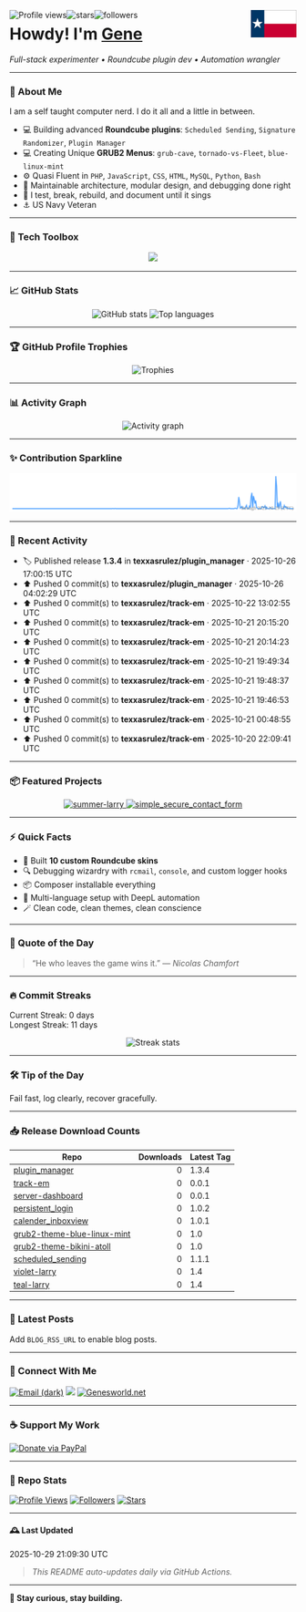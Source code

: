 <p>
  <img alt="Profile views" align="left" src="https://komarev.com/ghpvc/?username=texxasrulez&label=Profile%20views&color=0e75b6&style=plastic">
  <img alt="stars" align="left" src="https://img.shields.io/github/stars/texxasrulez?label=Stars&style=plastic&logo=github&labelColor=yellow&color=deepskyblue">
  <img alt="followers" align="left" src="https://img.shields.io/github/followers/texxasrulez?style=plastic&label=Followers&logo=github&labelColor=purple&color=blue">
  <img align="right" src="https://github.com/texxasrulez/texxasrulez/blob/main/assets/images/texas-flag.png" height="48">
</p>
<h1> Howdy! I'm <a href="https://github.com/texxasrulez">Gene</a></h1>
<p>
  <em>Full-stack experimenter • Roundcube plugin dev • Automation wrangler</em>
</p>

---

### 🧠 About Me

I am a self taught computer nerd. I do it all and a little in between.

- 💻 Building advanced **Roundcube plugins**: `Scheduled Sending`, `Signature Randomizer`, `Plugin Manager`
- 💻 Creating Unique **GRUB2 Menus**: `grub-cave`, `tornado-vs-Fleet`, `blue-linux-mint`
- ⚙️ Quasi Fluent in `PHP`, `JavaScript`, `CSS`, `HTML`, `MySQL`, `Python`, `Bash`
- 🧩 Maintainable architecture, modular design, and debugging done right
- 🔭 I test, break, rebuild, and document until it sings
- ⚓ US Navy Veteran

---

### 🧰 Tech Toolbox

<p align="center">
  <picture>
	<img src="https://skillicons.dev/icons?i=php,html,css,js,python,bash,git,github,linux,mysql,markdown" />
  </picture>
</p>

---

### 📈 GitHub Stats

<p align="center">
  <!-- Stats card -->
  <picture>
    <source media="(prefers-color-scheme: dark)" srcset="https://github-readme-stats.vercel.app/api?username=texxasrulez&show_icons=true&theme=tokyonight&count_private=true">
    <source media="(prefers-color-scheme: light)" srcset="https://github-readme-stats.vercel.app/api?username=texxasrulez&show_icons=true&theme=default&count_private=true">
    <img alt="GitHub stats" height="160" src="https://github-readme-stats.vercel.app/api?username=texxasrulez&show_icons=true&theme=default&count_private=true" />
  </picture>

  <!-- Top languages -->
  <picture>
    <source media="(prefers-color-scheme: dark)" srcset="https://github-readme-stats.vercel.app/api/top-langs/?username=texxasrulez&layout=compact&theme=tokyonight">
    <source media="(prefers-color-scheme: light)" srcset="https://github-readme-stats.vercel.app/api/top-langs/?username=texxasrulez&layout=compact&theme=default">
    <img alt="Top languages" height="160" src="https://github-readme-stats.vercel.app/api/top-langs/?username=texxasrulez&layout=compact&theme=default" />
  </picture>
</p>

---

### 🏆 GitHub Profile Trophies

<p align="center">
  <picture>
    <source media="(prefers-color-scheme: dark)" srcset="https://github-profile-trophy.vercel.app/?username=texxasrulez&theme=algolia&no-frame=false&margin-w=15&margin-h=15&column=6">
    <source media="(prefers-color-scheme: light)" srcset="https://github-profile-trophy.vercel.app/?username=texxasrulez&theme=algolia&no-bg=true&no-frame=false&margin-w=15&margin-h=15&column=6">
    <img alt="Trophies" src="https://github-profile-trophy.vercel.app/?username=texxasrulez&theme=algolia&no-bg=true&no-frame=false&margin-w=15&margin-h=15&column=6" />
  </picture>
</p>

---

### 📊 Activity Graph

<p align="center">
  <picture>
    <source media="(prefers-color-scheme: dark)" srcset="https://github-readme-activity-graph.vercel.app/graph?username=texxasrulez&theme=react-dark&area=true&grid=true&line=8aa8c2&area_color=8aa8c2&border_color=ffffff&radius=10">
    <source media="(prefers-color-scheme: light)" srcset="https://github-readme-activity-graph.vercel.app/graph?username=texxasrulez&theme=minimal&area=true&grid=true&line=000080&area_color=000080&border_color=8aa8c2&radius=10">
    <img alt="Activity graph" src="https://github-readme-activity-graph.vercel.app/graph?username=texxasrulez&theme=minimal&area=true&grid=true&line=000080&area_color=000080&border_color=8aa8c2&radius=10" />
  </picture>
</p>

---

### ✨ Contribution Sparkline

<p align="center">
  <img alt="Contributions sparkline"
       src="https://raw.githubusercontent.com/texxasrulez/texxasrulez/main/assets/contrib-sparkline.svg" />
</p>

---

### 📰 Recent Activity
<!--ACTIVITY:START-->
- 🏷️ Published release **1.3.4** in **texxasrulez/plugin_manager** · 2025-10-26 17:00:15 UTC
- ⬆️ Pushed 0 commit(s) to **texxasrulez/plugin_manager** · 2025-10-26 04:02:29 UTC
- ⬆️ Pushed 0 commit(s) to **texxasrulez/track-em** · 2025-10-22 13:02:55 UTC
- ⬆️ Pushed 0 commit(s) to **texxasrulez/track-em** · 2025-10-21 20:15:20 UTC
- ⬆️ Pushed 0 commit(s) to **texxasrulez/track-em** · 2025-10-21 20:14:23 UTC
- ⬆️ Pushed 0 commit(s) to **texxasrulez/track-em** · 2025-10-21 19:49:34 UTC
- ⬆️ Pushed 0 commit(s) to **texxasrulez/track-em** · 2025-10-21 19:48:37 UTC
- ⬆️ Pushed 0 commit(s) to **texxasrulez/track-em** · 2025-10-21 19:46:53 UTC
- ⬆️ Pushed 0 commit(s) to **texxasrulez/track-em** · 2025-10-21 00:48:55 UTC
- ⬆️ Pushed 0 commit(s) to **texxasrulez/track-em** · 2025-10-20 22:09:41 UTC
<!--ACTIVITY:END-->

---

### 📦 Featured Projects
<!--FEATURED:START-->
<p align="center">
<a href="https://github.com/texxasrulez/summer-larry">
  <picture>
    <source media="(prefers-color-scheme: dark)" srcset="https://github-readme-stats.vercel.app/api/pin/?username=texxasrulez&repo=summer-larry&theme=tokyonight">
    <img src="https://github-readme-stats.vercel.app/api/pin/?username=texxasrulez&repo=summer-larry&theme=default" alt="summer-larry" />
  </picture>
</a>
<a href="https://github.com/texxasrulez/simple_secure_contact_form">
  <picture>
    <source media="(prefers-color-scheme: dark)" srcset="https://github-readme-stats.vercel.app/api/pin/?username=texxasrulez&repo=simple_secure_contact_form&theme=tokyonight">
    <img src="https://github-readme-stats.vercel.app/api/pin/?username=texxasrulez&repo=simple_secure_contact_form&theme=default" alt="simple_secure_contact_form" />
  </picture>
</a>
</p>
<!--FEATURED:END-->

---

### ⚡ Quick Facts

- 🎨 Built **10 custom Roundcube skins**
- 🔍 Debugging wizardry with `rcmail`, `console`, and custom logger hooks
- 📦 Composer installable everything
- 🧭 Multi-language setup with DeepL automation
- 🪄 Clean code, clean themes, clean conscience

---

### 💬 Quote of the Day
<!--QUOTE:START-->
> “He who leaves the game wins it.”
— <em>Nicolas Chamfort</em>
<!--QUOTE:END-->

---

### 🔥 Commit Streaks
<!--STREAKS:START-->
Current Streak: 0 days  
Longest Streak: 11 days
<!--STREAKS:END-->

<p align="center">
  <picture>
    <source media="(prefers-color-scheme: dark)" srcset="https://github-readme-streak-stats.herokuapp.com?user=texxasrulez&theme=blue-green&date_format=M%20j%5B%2C%20Y%5D&fire=FF0000&stroke=49F9FF&background=FFFFFF00&dates=0000FF&border=FFFFFF">
    <img src="https://github-readme-streak-stats.herokuapp.com?user=texxasrulez&theme=blue-green&date_format=M%20j%5B%2C%20Y%5D&fire=FF0000&stroke=49F9FF&background=FFFFFF00&dates=0000FF&border=0000FF" alt="Streak stats" />
  </picture>
</p>

---

### 🛠️ Tip of the Day
<!--TIP:START-->
Fail fast, log clearly, recover gracefully.
<!--TIP:END-->

---

### 📥 Release Download Counts
<!--RELEASES:START-->
| Repo | Downloads | Latest Tag |
|---|---:|---|
| [plugin_manager](https://github.com/texxasrulez/plugin_manager/releases) | 0 | 1.3.4 |
| [track-em](https://github.com/texxasrulez/track-em/releases) | 0 | 0.0.1 |
| [server-dashboard](https://github.com/texxasrulez/server-dashboard/releases) | 0 | 0.0.1 |
| [persistent_login](https://github.com/texxasrulez/persistent_login/releases) | 0 | 1.0.2 |
| [calender_inboxview](https://github.com/texxasrulez/calender_inboxview/releases) | 0 | 1.0.1 |
| [grub2-theme-blue-linux-mint](https://github.com/texxasrulez/grub2-theme-blue-linux-mint/releases) | 0 | 1.0 |
| [grub2-theme-bikini-atoll](https://github.com/texxasrulez/grub2-theme-bikini-atoll/releases) | 0 | 1.0 |
| [scheduled_sending](https://github.com/texxasrulez/scheduled_sending/releases) | 0 | 1.1.1 |
| [violet-larry](https://github.com/texxasrulez/violet-larry/releases) | 0 | 1.4 |
| [teal-larry](https://github.com/texxasrulez/teal-larry/releases) | 0 | 1.4 |
<!--RELEASES:END-->

---

### 📰 Latest Posts
<!--BLOG:START-->
Add `BLOG_RSS_URL` to enable blog posts.
<!--BLOG:END-->

---

### 🔗 Connect With Me

<p align="left">
  <a href="mailto:texxasrulez@yahoo.com"><img src="https://img.shields.io/badge/Email-%23EA4335.svg?&style=plastic&logo=gmail&logoColor=white&labelColor=2d333b#gh-dark-mode-only" alt="Email (dark)" /></a>
  <a href="https://github.com/texxasrulez"><img src="https://img.shields.io/badge/GitHub-%23181717.svg?&style=plastic&logo=github&logoColor=white" /></a>
  <a href="https://www.genesworld.net/kontact.html" target="_blank" rel="noopener noreferrer"><img alt="Genesworld.net" src="https://img.shields.io/website?url=https%3A%2F%2Fwww.genesworld.net%2Fkontact.html&up_message=Online&up_color=darkgreen&down_message=Offline&down_color=crimson&style=plastic&logo=website&logoColor=white&label=Genesworld.net&labelColor=navy"></a>
</p>

---

### ☕ Support My Work

[![Donate via PayPal](https://img.shields.io/badge/Donate-Money%20Please-00457C?logo=paypal&logoColor=white&style=plastic&labelColor=navy&color=darkgreen)](https://www.paypal.com/paypalme/texxasrulez)

---

### 🧩 Repo Stats

[![Profile Views](https://komarev.com/ghpvc/?username=texxasrulez&label=Profile%20views&color=0e75b6&style=plastic)](https://github.com/texxasrulez)
[![Followers](https://img.shields.io/github/followers/texxasrulez?label=Stars&style=plastic&logo=github&labelColor=yellow&color=deepskyblue)](https://github.com/texxasrulez?tab=followers)
[![Stars](https://img.shields.io/github/stars/texxasrulez?style=plastic&label=Followers&logo=github&labelColor=purple&color=blue)](https://github.com/texxasrulez)

---

#### 🕰️ Last Updated
<!--DATE:START-->
2025-10-29 21:09:30 UTC
<!--DATE:END-->

> _This README auto-updates daily via GitHub Actions._

---

**🚀 Stay curious, stay building.**
